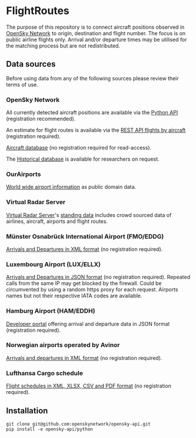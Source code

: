 # FlightRoutes
The purpose of this repository is to connect aircraft positions observed in [OpenSky Network](https://opensky-network.org/) to origin, destination and flight number.
The focus is on public airline flights only.
Arrival and/or departure times may be utilised for the matching process but are not redistributed.

## Data sources
Before using data from any of the following sources please review their terms of use.

### OpenSky Network
All currently detected aircraft positions are available via the [Python API](https://openskynetwork.github.io/opensky-api/python.html#opensky-python-api) (registration recommended).

An estimate for flight routes is available via the 
[REST API flights by aircraft](https://openskynetwork.github.io/opensky-api/rest.html#flights-by-aircraft) (registration required).

[Aircraft database](https://opensky-network.org/aircraft-database) (no registration required for read-access).

The [Historical database](https://opensky-network.org/data/impala) is available for researchers on request.

### OurAirports
[World wide airport information](https://ourairports.com/data/) as public domain data.

### Virtual Radar Server
[Virtual Radar Server](http://www.virtualradarserver.co.uk/)'s [standing data](https://github.com/vradarserver/standing-data) includes crowd sourced data of airlines, aircraft, airports and flight routes.

### Münster Osnabrück International Airport (FMO/EDDG)
[Arrivals and Departures in XML format](https://opendata.stadt-muenster.de/dataset/flugplandaten-des-flughafen-m%C3%BCnsterosnabr%C3%BCck-fmo/resource/79054aed-5eaf-4aba-9239)
 (no registration required).

### Luxembourg Airport (LUX/ELLX)
[Arrivals and Departures in JSON format](https://data.public.lu/en/datasets/arrivees-et-departs-de-laeroport-de-luxembourg/) (no registration required).
Repeated calls from the same IP may get blocked by the firewall. Could be circumvented by using a random https proxy for each request.
Airports names but not their respective IATA codes are available.

### Hamburg Airport (HAM/EDDH)
[Developer portal](https://portal.api.hamburg-airport.de/) offering arrival and departure data in JSON format (registration required).

### Norwegian airports operated by Avinor
[Arrivals and departures in XML format](https://avinor.no/en/corporate/services/flydata/flydata-i-xml-format)  (no registration required).

### Lufthansa Cargo schedule
[Flight schedules in XML, XLSX, CSV and PDF format](https://lufthansa-cargo.com/de/network/schedule-routings)
(no registration required).


## Installation
```
git clone git@github.com:openskynetwork/opensky-api.git
pip install -e opensky-api/python
```
